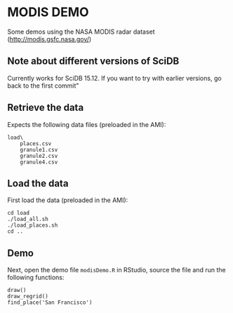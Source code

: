 # MODIS DEMO
Some demos using the NASA MODIS radar dataset (http://modis.gsfc.nasa.gov/)

## Note about different versions of SciDB
Currently works for SciDB 15.12. If you want to try with earlier versions, go back to the first commit"

## Retrieve the data
Expects the following data files (preloaded in the AMI):
```
load\
	places.csv
	granule1.csv
	granule2.csv
	granule4.csv
```

## Load the data
First load the data (preloaded in the AMI):
```
cd load
./load_all.sh
./load_places.sh
cd ..
```

## Demo
Next, open the demo file `modisDemo.R` in RStudio, source the file and run the following functions:
```
draw()
draw_regrid()
find_place('San Francisco')
```

